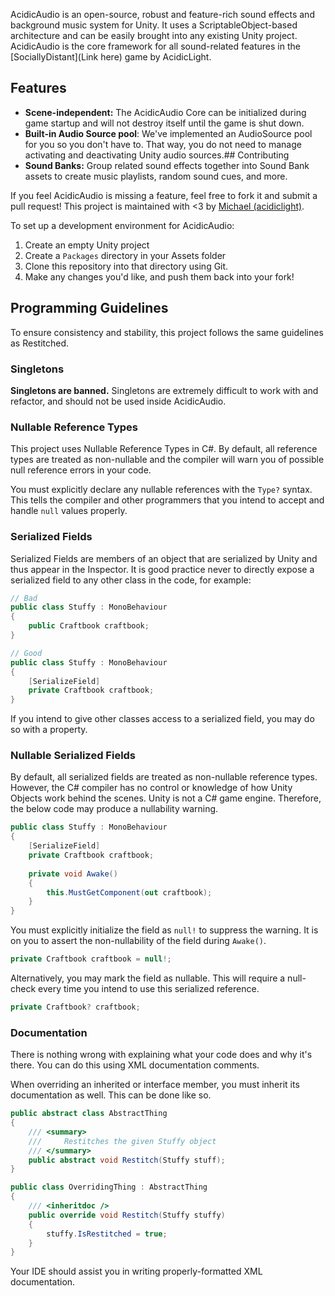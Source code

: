 

AcidicAudio is an open-source, robust and feature-rich sound effects and background music system for Unity. It uses a ScriptableObject-based architecture and can be easily brought into any existing Unity project. AcidicAudio is the core framework for all sound-related features in the [SociallyDistant](Link here) game by AcidicLight.

## Features

 - **Scene-independent:** The AcidicAudio Core can be initialized during game startup and will not destroy itself until the game is shut down.
 - **Built-in Audio Source pool**: We've implemented an AudioSource pool for you so you don't have to. That way, you do not need to manage activating and deactivating Unity audio sources.## Contributing
 - **Sound Banks:** Group related sound effects together into Sound Bank assets to create music playlists, random sound cues, and more.

If you feel AcidicAudio is missing a feature, feel free to fork it and submit a pull request! This project is maintained with <3 by [Michael (acidiclight)](https://github.com/acidiclight).

To set up a development environment for AcidicAudio:

1. Create an empty Unity project
2. Create a `Packages` directory in your Assets folder
3. Clone this repository into that directory using Git.
4. Make any changes you'd like, and push them back into your fork!

## Programming Guidelines

To ensure consistency and stability, this project follows the same guidelines as Restitched.

### Singletons
**Singletons are banned.** Singletons are extremely difficult to work with and refactor, and should not be used inside AcidicAudio.

### Nullable Reference Types
This project uses Nullable Reference Types in C#. By default, all reference types are treated as non-nullable and the compiler will warn you of possible null reference errors in your code.

You must explicitly declare any nullable references with the `Type?` syntax. This tells the compiler and other programmers that you intend to accept and handle `null` values properly.

### Serialized Fields
Serialized Fields are members of an object that are serialized by Unity and thus appear in the Inspector. It is good practice never to directly expose a serialized field to any other class in the code, for example:

```cs
// Bad
public class Stuffy : MonoBehaviour
{
    public Craftbook craftbook;
}

// Good
public class Stuffy : MonoBehaviour
{
    [SerializeField]
    private Craftbook craftbook;
}
```

If you intend to give other classes access to a serialized field, you may do so with a property.

### Nullable Serialized Fields
By default, all serialized fields are treated as non-nullable reference types. However, the C# compiler has no control or knowledge of how Unity Objects work behind the scenes. Unity is not a C# game engine. Therefore, the below code may produce a nullability warning.

```csharp
public class Stuffy : MonoBehaviour
{
    [SerializeField]
    private Craftbook craftbook;
    
    private void Awake()
    {
        this.MustGetComponent(out craftbook);
    }
}
```

You must explicitly initialize the field as `null!` to suppress the warning. It is on you to assert the non-nullability of the field during `Awake()`.

```csharp
private Craftbook craftbook = null!;
```

Alternatively, you may mark the field as nullable. This will require a null-check every time you intend to use this serialized reference.

```csharp
private Craftbook? craftbook;
```

### Documentation
There is nothing wrong with explaining what your code does and why it's there. You can do this using XML documentation comments.

When overriding an inherited or interface member, you must inherit its documentation as well. This can be done like so.

```csharp
public abstract class AbstractThing
{
    /// <summary>
    ///     Restitches the given Stuffy object
    /// </summary>
    public abstract void Restitch(Stuffy stuff);
}

public class OverridingThing : AbstractThing
{
    /// <inheritdoc />
    public override void Restitch(Stuffy stuffy)
    {
        stuffy.IsRestitched = true;
    }
}
```

Your IDE should assist you in writing properly-formatted XML documentation.
